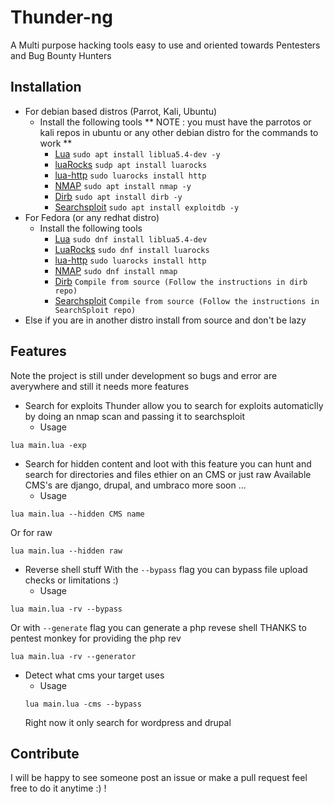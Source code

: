 # Thunder-ng
A Multi purpose hacking tools easy to use and oriented towards Pentesters and Bug Bounty Hunters
## Installation
* For debian based distros (Parrot, Kali, Ubuntu)
  * Install the following tools ** NOTE : you must have the parrotos or kali repos in ubuntu or any other debian distro for the commands to work **
    * [Lua](https://github.com/lua/lua) ```sudo apt install liblua5.4-dev -y```
    * [luaRocks](https://luarocks.org) ```sudp apt install luarocks```
    * [lua-http](https://daurnimator.github.io/lua-http/0.2/) ```sudo luarocks install http```
    * [NMAP](https://github.com/nmap/nmap) ```sudo apt install nmap -y```
    * [Dirb](https://github.com/v0re/dirb) ```sudo apt install dirb -y```
    * [Searchsploit](https://github.com/andreafioraldi/cve_searchsploit) ```sudo apt install exploitdb -y```
* For Fedora (or any redhat distro)
  * Install the following tools
    * [Lua](https://github.com/lua/lua) ```sudo dnf install liblua5.4-dev```
    * [LuaRocks](https://luarocks.org) ```sudo dnf install luarocks```
    * [lua-http](https://daurnimator.github.io/lua-http/0.2/) ```sudo luarocks install http```
    * [NMAP](https://github.com/nmap/nmap) ```sudo dnf install nmap```
    * [Dirb](https://github.com/v0re/dirb) ```Compile from source (Follow the instructions in dirb repo)```
    * [Searchsploit](https://github.com/andreafioraldi/cve_searchsploit) ```Compile from source (Follow the instructions in SearchSploit repo)``` 
* Else if you are in another distro install from source and don't be lazy
## Features
Note the project is still under development so bugs and error are averywhere and still it needs more features
* Search for exploits
Thunder allow you to search for exploits automaticlly by doing an nmap scan and passing it to searchsploit
  * Usage
```
lua main.lua -exp
```
* Search for hidden content and loot
with this feature you can hunt and search for directories and files ethier on an CMS or just raw Available CMS's are django, drupal, and umbraco more soon ...
  * Usage
```
lua main.lua --hidden CMS name 
```
Or for raw
```
lua main.lua --hidden raw
```
* Reverse shell stuff
With the ```--bypass``` flag you can bypass file upload checks or limitations :)
  * Usage
```
lua main.lua -rv --bypass
 ```
Or with ```--generate``` flag you can generate a php revese shell THANKS to pentest monkey for providing the php rev
```
lua main.lua -rv --generator
```
* Detect what cms your target uses
  * Usage
  ```
  lua main.lua -cms --bypass
  ```
  Right now it only search for wordpress and drupal
## Contribute
I will be happy to see someone post an issue or make a pull request feel free to do it anytime :) !
